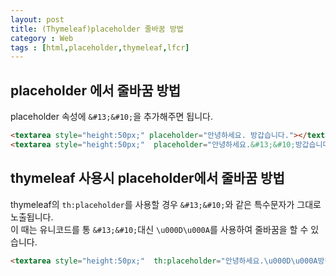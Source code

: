```yaml
---
layout: post
title: (Thymeleaf)placeholder 줄바꿈 방법 
category : Web
tags : [html,placeholder,thymeleaf,lfcr]
---
```


placeholder 에서 줄바꿈 방법
----
placeholder 속성에 `&#13;&#10;`을 추가해주면 됩니다.

```html
<textarea style="height:50px;" placeholder="안녕하세요. 방갑습니다."></textarea><br/>
<textarea style="height:50px;"  placeholder="안녕하세요.&#13;&#10;방갑습니다."></textarea>
```

<script async src="//jsfiddle.net/jistol/jthmjode/1/embed/html,result/dark/"></script>

thymeleaf 사용시 placeholder에서 줄바꿈 방법
----
thymeleaf의 `th:placeholder`를 사용할 경우 `&#13;&#10;`와 같은 특수문자가 그대로 노출됩니다.    
이 때는 유니코드를 통 `&#13;&#10;`대신 `\u000D\u000A`를 사용하여 줄바꿈을 할 수 있습니다.

```html
<textarea style="height:50px;"  th:placeholder="안녕하세요.\u000D\u000A방갑습니다."></textarea>
```
